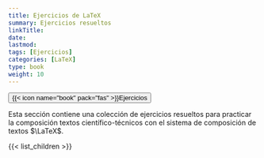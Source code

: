 ```yaml
---
title: Ejercicios de LaTeX
summary: Ejercicios resueltos
linkTitle: 
date: 
lastmod:
tags: [Ejercicios]
categories: [LaTeX]
type: book
weight: 10
---
```


[<button type="button" class="btn btn-outline-primary">{{< icon name="book" pack="fas" >}}Ejercicios</button>](https://aprendeconalf.es/latex-ejercicios/)

Esta sección contiene una colección de ejercicios resueltos para practicar la composición textos científico-técnicos con el sistema de composición de textos $\LaTeX$.

{{< list_children >}}